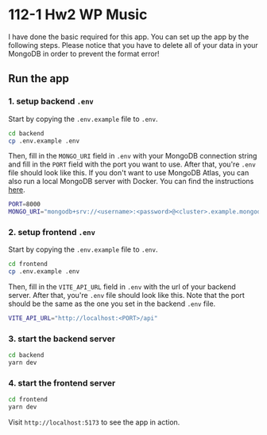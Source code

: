 # 112-1 Hw2 WP Music

I have done the basic required for this app. You can set up the app by the following steps. Please notice that you have to delete all of your data in your MongoDB in order to prevent the format error!

## Run the app

### 1. setup backend `.env`

Start by copying the `.env.example` file to `.env`.

```bash
cd backend
cp .env.example .env
```

Then, fill in the `MONGO_URI` field in `.env` with your MongoDB connection string and fill in the `PORT` field with the port you want to use. After that, you're `.env` file should look like this. If you don't want to use MongoDB Atlas, you can also run a local MongoDB server with Docker. You can find the instructions [here](https://hub.docker.com/_/mongo).

```bash
PORT=8000
MONGO_URI="mongodb+srv://<username>:<password>@<cluster>.example.mongodb.net/?retryWrites=true&w=majority"
```

### 2. setup frontend `.env`

Start by copying the `.env.example` file to `.env`.

```bash
cd frontend
cp .env.example .env
```

Then, fill in the `VITE_API_URL` field in `.env` with the url of your backend server. After that, you're `.env` file should look like this. Note that the port should be the same as the one you set in the backend `.env` file.

```bash
VITE_API_URL="http://localhost:<PORT>/api"
```

### 3. start the backend server

```bash
cd backend
yarn dev
```

### 4. start the frontend server

```bash
cd frontend
yarn dev
```

Visit `http://localhost:5173` to see the app in action.
